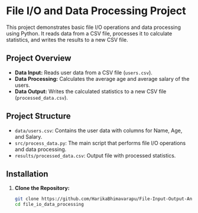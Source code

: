 # File I/O and Data Processing Project

This project demonstrates basic file I/O operations and data processing using Python. It reads data from a CSV file, processes it to calculate statistics, and writes the results to a new CSV file.

## Project Overview

- **Data Input:** Reads user data from a CSV file (`users.csv`).
- **Data Processing:** Calculates the average age and average salary of the users.
- **Data Output:** Writes the calculated statistics to a new CSV file (`processed_data.csv`).

## Project Structure

- `data/users.csv`: Contains the user data with columns for Name, Age, and Salary.
- `src/process_data.py`: The main script that performs file I/O operations and data processing.
- `results/processed_data.csv`: Output file with processed statistics.

## Installation

1. **Clone the Repository:**

   ```sh
   git clone https://github.com/HarikaBhimavarapu/File-Input-Output-And-Data-Processing.git
   cd file_io_data_processing
